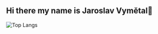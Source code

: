 ## Hi there my name is Jaroslav Vymětal👋

![Top Langs](https://github-readme-stats.vercel.app/api/top-langs/?username=Vym38224&layout=compact)

<!--
**Vym38224/Vym38224** is a ✨ _special_ ✨ repository because its `README.md` (this file) appears on your GitHub profile.

Here are some ideas to get you started:

- 🔭 I’m currently working on ...
- 🌱 I’m currently learning ...
- 👯 I’m looking to collaborate on ...
- 🤔 I’m looking for help with ...
- 💬 Ask me about ...
- 📫 How to reach me: ...
- 😄 Pronouns: ...
- ⚡ Fun fact: ...
-->
